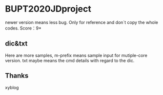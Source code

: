 # BUPT2020JDproject
newer version means less bug.
Only for reference and don`t copy the whole codes.
Score：9*
## dic&txt
Here are more samples,
m-prefix means sample input for mutiple-core version.
txt maybe means the cmd details with regard to the dic.
## Thanks
xyblog

